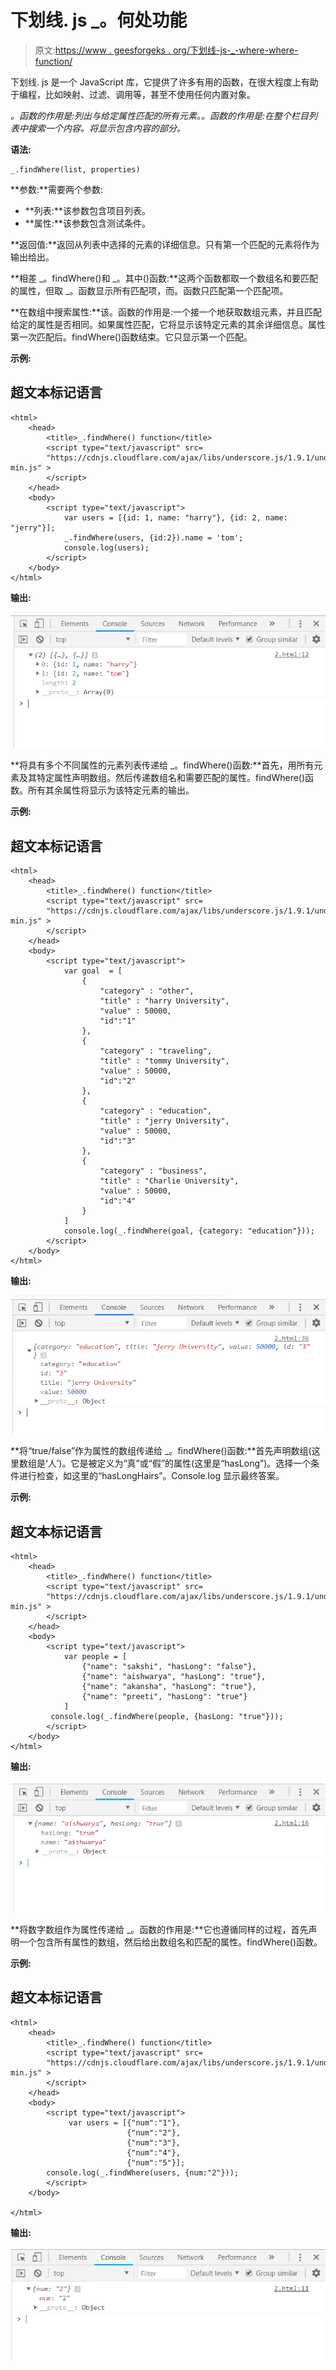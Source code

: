 # 下划线. js _。何处功能

> 原文:[https://www . geesforgeks . org/下划线-js-_-where-where-function/](https://www.geeksforgeeks.org/underscore-js-_-wherewhere-function/)

下划线. js 是一个 JavaScript 库，它提供了许多有用的函数，在很大程度上有助于编程，比如映射、过滤、调用等，甚至不使用任何内置对象。

*_。函数的作用是:列出与给定属性匹配的所有元素。_。函数的作用是:在整个栏目列表中搜索一个内容。将显示包含内容的部分。*

**语法:**

```
_.findWhere(list, properties) 

```

**参数:**需要两个参数:

*   **列表:**该参数包含项目列表。
*   **属性:**该参数包含测试条件。

**返回值:**返回从列表中选择的元素的详细信息。只有第一个匹配的元素将作为输出给出。

**相差 _。findWhere()和 _。其中()函数:**这两个函数都取一个数组名和要匹配的属性，但取 _。函数显示所有匹配项，而。函数只匹配第一个匹配项。

**在数组中搜索属性:**该。函数的作用是:一个接一个地获取数组元素，并且匹配给定的属性是否相同。如果属性匹配，它将显示该特定元素的其余详细信息。属性第一次匹配后。findWhere()函数结束。它只显示第一个匹配。

**示例:**

## 超文本标记语言

```
<html>
    <head>
        <title>_.findWhere() function</title>
        <script type="text/javascript" src=
        "https://cdnjs.cloudflare.com/ajax/libs/underscore.js/1.9.1/underscore-min.js" >
        </script>
    </head>       
    <body>
        <script type="text/javascript">
            var users = [{id: 1, name: "harry"}, {id: 2, name: "jerry"}];
            _.findWhere(users, {id:2}).name = 'tom';
            console.log(users);
        </script>
    </body>  
</html>
```

**输出:**

![](img/df5c1bb523cd4c49bbc1922cb22e5a2b.png)

**将具有多个不同属性的元素列表传递给 _。findWhere()函数:**首先，用所有元素及其特定属性声明数组。然后传递数组名和需要匹配的属性。findWhere()函数。所有其余属性将显示为该特定元素的输出。

**示例:**

## 超文本标记语言

```
<html>
    <head>
        <title>_.findWhere() function</title>
        <script type="text/javascript" src=
        "https://cdnjs.cloudflare.com/ajax/libs/underscore.js/1.9.1/underscore-min.js" >
        </script>
    </head>       
    <body>
        <script type="text/javascript">
            var goal  = [
                {
                    "category" : "other",
                    "title" : "harry University",
                    "value" : 50000,
                    "id":"1"
                },
                {
                    "category" : "traveling",
                    "title" : "tommy University",
                    "value" : 50000,
                    "id":"2"
                },
                {
                    "category" : "education",
                    "title" : "jerry University",
                    "value" : 50000,
                    "id":"3"
                },
                {    
                    "category" : "business",
                    "title" : "Charlie University",
                    "value" : 50000,
                    "id":"4"
                }
            ]
            console.log(_.findWhere(goal, {category: "education"}));
        </script>
    </body>  
</html>
```

**输出:**

![](img/503873d958140f10d4190ddeeca85331.png)

**将“true/false”作为属性的数组传递给 _。findWhere()函数:**首先声明数组(这里数组是‘人’)。它是被定义为“真”或“假”的属性(这里是“hasLong”)。选择一个条件进行检查，如这里的“hasLongHairs”。Console.log 显示最终答案。

**示例:**

## 超文本标记语言

```
<html>
    <head>
        <title>_.findWhere() function</title>
        <script type="text/javascript" src=
        "https://cdnjs.cloudflare.com/ajax/libs/underscore.js/1.9.1/underscore-min.js" >
        </script>
    </head>       
    <body>
        <script type="text/javascript">
            var people = [
                {"name": "sakshi", "hasLong": "false"},
                {"name": "aishwarya", "hasLong": "true"},
                {"name": "akansha", "hasLong": "true"},
                {"name": "preeti", "hasLong": "true"}
            ]
         console.log(_.findWhere(people, {hasLong: "true"}));
        </script>
    </body>
</html>
```

**输出:**

![](img/62da793283a8e98641e57079f52008e9.png)

**将数字数组作为属性传递给 _。函数的作用是:**它也遵循同样的过程，首先声明一个包含所有属性的数组，然后给出数组名和匹配的属性。findWhere()函数。

**示例:**

## 超文本标记语言

```
<html>
    <head>
        <title>_.findWhere() function</title>
        <script type="text/javascript" src=
        "https://cdnjs.cloudflare.com/ajax/libs/underscore.js/1.9.1/underscore-min.js" >
        </script>
    </head>       
    <body>
        <script type="text/javascript">
             var users = [{"num":"1"}, 
                          {"num":"2"}, 
                          {"num":"3"}, 
                          {"num":"4"}, 
                          {"num":"5"}];
        console.log(_.findWhere(users, {num:"2"}));
        </script>
    </body>

</html>
```

**输出:**

![](img/539a5949dd3f7fa9956a83665e183f0d.png)